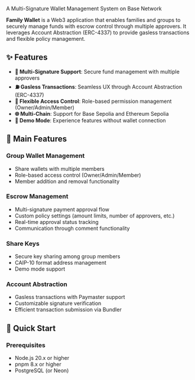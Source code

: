 A Multi-Signature Wallet Management System on Base Network

**Family Wallet** is a Web3 application that enables families and groups to securely manage funds with escrow control through multiple approvers. It leverages Account Abstraction (ERC-4337) to provide gasless transactions and flexible policy management.

## ✨ Features

- **🔐 Multi-Signature Support**: Secure fund management with multiple approvers
- **⛽ Gasless Transactions**: Seamless UX through Account Abstraction (ERC-4337)
- **👥 Flexible Access Control**: Role-based permission management (Owner/Admin/Member)
- **🌐 Multi-Chain**: Support for Base Sepolia and Ethereum Sepolia
- **🎨 Demo Mode**: Experience features without wallet connection

## 🎯 Main Features

### Group Wallet Management
- Share wallets with multiple members
- Role-based access control (Owner/Admin/Member)
- Member addition and removal functionality

### Escrow Management
- Multi-signature payment approval flow
- Custom policy settings (amount limits, number of approvers, etc.)
- Real-time approval status tracking
- Communication through comment functionality

### Share Keys
- Secure key sharing among group members
- CAIP-10 format address management
- Demo mode support

### Account Abstraction
- Gasless transactions with Paymaster support
- Customizable signature verification
- Efficient transaction submission via Bundler

## 🚀 Quick Start

### Prerequisites

- Node.js 20.x or higher
- pnpm 8.x or higher
- PostgreSQL (or Neon)

